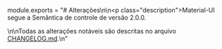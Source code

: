 module.exports = "# Alterações\n\n<p class=\"description\">Material-UI segue a Semântica de controle de versão 2.0.0.</p>\n\nTodas as alterações notáveis são descritas no arquivo [CHANGELOG.md](https://github.com/Foso/material-ui/blob/master/CHANGELOG.md).\n"